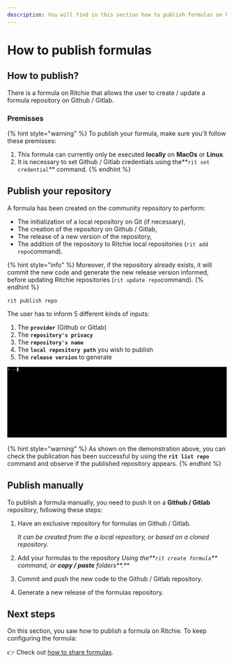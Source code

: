 ```yaml
---
description: You will find in this section how to publish formulas on Ritchie.
---
```


# How to publish formulas

## How to publish?

There is a formula on Ritchie that allows the user to create / update a formula repository on Github / Gitlab.

### Premisses

{% hint style="warning" %}
To publish your formula, make sure you'll follow these premisses: 

1. This formula can currently only be executed **locally** on **MacOs** or **Linux**. 
2. It is necessary to set Github / Gitlab credentials using the**`rit set credential`** command.
{% endhint %}

## Publish your repository

A formula has been created on the community repository to perform:

* The initialization of a local repository on Git \(if necessary\),
* The creation of the repository on Github / Gitlab,
* The release of a new version of the repository,
* The addition of the repository to Ritchie local repositories \(`rit add repo`command\). 

{% hint style="info" %}
Moreover, if the repository already exists, it will commit the new code and generate the new release version informed, before updating Ritchie repositories \(`rit update repo`command\).
{% endhint %}

```text
rit publish repo
```

The user has to inform 5 different kinds of inputs:

1. The **`provider`** \(Github or Gitlab\)
2. The **`repository's privacy`**
3. The **`repository's name`**
4. The **`local repository path`** you wish to publish
5. The **`release version`** to generate

![rit publish repo command](../.gitbook/assets/rit-publish-repo.gif)

{% hint style="warning" %}
As shown on the demonstration above, you can check the publication has been successful by using the **`rit list repo`** command and observe if the published repository appears.
{% endhint %}

## Publish manually

To publish a formula manually, you need to push it on a **Github / Gitlab** repository, following these steps:

1. Have an exclusive repository for formulas on Github / Gitlab.

   _It can be created from the a local repository, or based on a cloned repository._  

2. Add your formulas to the repository  _Using the**`rit create formula`** command, or **copy / paste** folders**.**_ 
3. Commit and push the new code to the Github / Gitlab repository. 
4. Generate a new release of the formulas repository.

## Next steps 

On this section, you saw how to publish a formula on Ritchie. To keep configuring the formula: 

👉 Check out [how to share formulas](how-to-share-formulas.md). 

